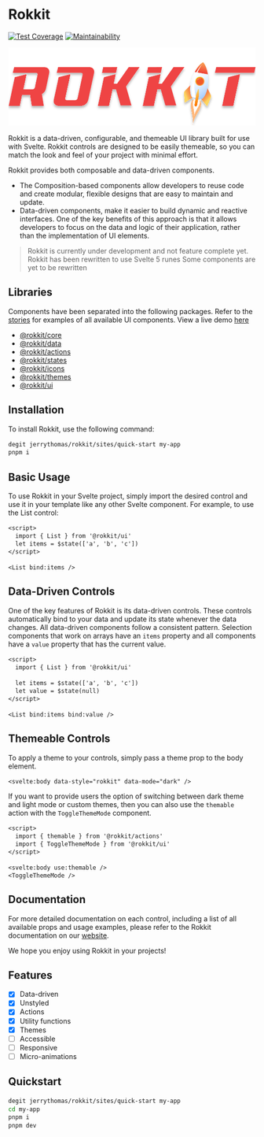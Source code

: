# Rokkit

[![Test Coverage][coverage_badge]][coverage_url]
[![Maintainability][maintainability_badge]][maintainability_url]

![Rokkit](rokkit.svg)

Rokkit is a data-driven, configurable, and themeable UI library built for use with Svelte. Rokkit controls are designed to be easily themeable, so you can match the look and feel of your project with minimal effort.

Rokkit provides both composable and data-driven components.

- The Composition-based components allow developers to reuse code and create modular, flexible designs that are easy to maintain and update.
- Data-driven components, make it easier to build dynamic and reactive interfaces. One of the key benefits of this approach is that it allows developers to focus on the data and logic of their application, rather than the implementation of UI elements.

> Rokkit is currently under development and not feature complete yet.
> Rokkit has been rewritten to use Svelte 5 runes
> Some components are yet to be rewritten

## Libraries

Components have been separated into the following packages. Refer to the [stories](sites/learn/lib/stories) for examples of all available UI components. View a live demo [here](https://rokkit.vercel.app/)

- [@rokkit/core](packages/core)
- [@rokkit/data](packages/data)
- [@rokkit/actions](packages/actions)
- [@rokkit/states](packages/states)
- [@rokkit/icons](packages/icons)
- [@rokkit/themes](packages/themes)
- [@rokkit/ui](packages/ui)

## Installation

To install Rokkit, use the following command:

```bash
degit jerrythomas/rokkit/sites/quick-start my-app
pnpm i
```

## Basic Usage

To use Rokkit in your Svelte project, simply import the desired control and use it in your template like any other Svelte component. For example, to use the List control:

```svelte
<script>
  import { List } from '@rokkit/ui'
  let items = $state(['a', 'b', 'c'])
</script>

<List bind:items />
```

## Data-Driven Controls

One of the key features of Rokkit is its data-driven controls. These controls automatically bind to your data and update its state whenever the data changes. All data-driven components follow a consistent pattern. Selection components that work on arrays have an `items` property and all components have a `value` property that has the current value.

```svelte
<script>
  import { List } from '@rokkit/ui'

  let items = $state(['a', 'b', 'c'])
  let value = $state(null)
</script>

<List bind:items bind:value />
```

## Themeable Controls

To apply a theme to your controls, simply pass a theme prop to the body element.

```svelte
<svelte:body data-style="rokkit" data-mode="dark" />
```

If you want to provide users the option of switching between dark theme and light mode or custom themes, then you can also use the `themable` action with the `ToggleThemeMode` component.

```svelte
<script>
  import { themable } from '@rokkit/actions'
  import { ToggleThemeMode } from '@rokkit/ui'
</script>

<svelte:body use:themable />
<ToggleThemeMode />
```

## Documentation

For more detailed documentation on each control, including a list of all available props and usage examples, please refer to the Rokkit documentation on our [website](https://rokkit.vercel.app).

We hope you enjoy using Rokkit in your projects!

## Features

- [x] Data-driven
- [x] Unstyled
- [x] Actions
- [x] Utility functions
- [x] Themes
- [ ] Accessible
- [ ] Responsive
- [ ] Micro-animations

## Quickstart

```bash
degit jerrythomas/rokkit/sites/quick-start my-app
cd my-app
pnpm i
pnpm dev
```

[coverage_badge]: https://api.codeclimate.com/v1/badges/fd3e28efe14760b16f74/test_coverage
[coverage_url]: https://codeclimate.com/github/jerrythomas/rokkit/test_coverage
[maintainability_badge]: https://api.codeclimate.com/v1/badges/fd3e28efe14760b16f74/maintainability
[maintainability_url]: https://codeclimate.com/github/jerrythomas/rokkit/maintainability
